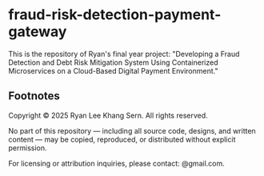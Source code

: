 # fraud-risk-detection-payment-gateway
This is the repository of Ryan's final year project: "Developing a Fraud Detection and Debt Risk Mitigation System Using Containerized Microservices on a Cloud-Based Digital Payment Environment."

## Footnotes
Copyright © 2025 Ryan Lee Khang Sern. All rights reserved.

No part of this repository — including all source code, designs, and written content — may be copied, reproduced, or distributed without explicit permission.

For licensing or attribution inquiries, please contact: @gmail.com.
